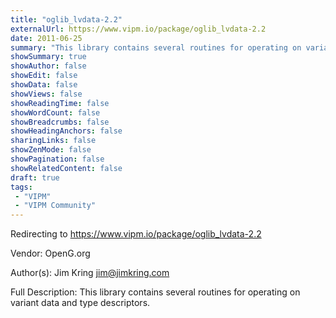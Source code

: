 ```yaml
---
title: "oglib_lvdata-2.2"
externalUrl: https://www.vipm.io/package/oglib_lvdata-2.2
date: 2011-06-25
summary: "This library contains several routines for operating on variant data and type descriptors."
showSummary: true
showAuthor: false
showEdit: false
showData: false
showViews: false
showReadingTime: false
showWordCount: false
showBreadcrumbs: false
showHeadingAnchors: false
sharingLinks: false
showZenMode: false
showPagination: false
showRelatedContent: false
draft: true
tags:
 - "VIPM"
 - "VIPM Community"
---
```


Redirecting to https://www.vipm.io/package/oglib_lvdata-2.2

Vendor: OpenG.org

Author(s): Jim Kring <jim@jimkring.com>
 
Full Description:
This library contains several routines for operating on variant data and type descriptors.